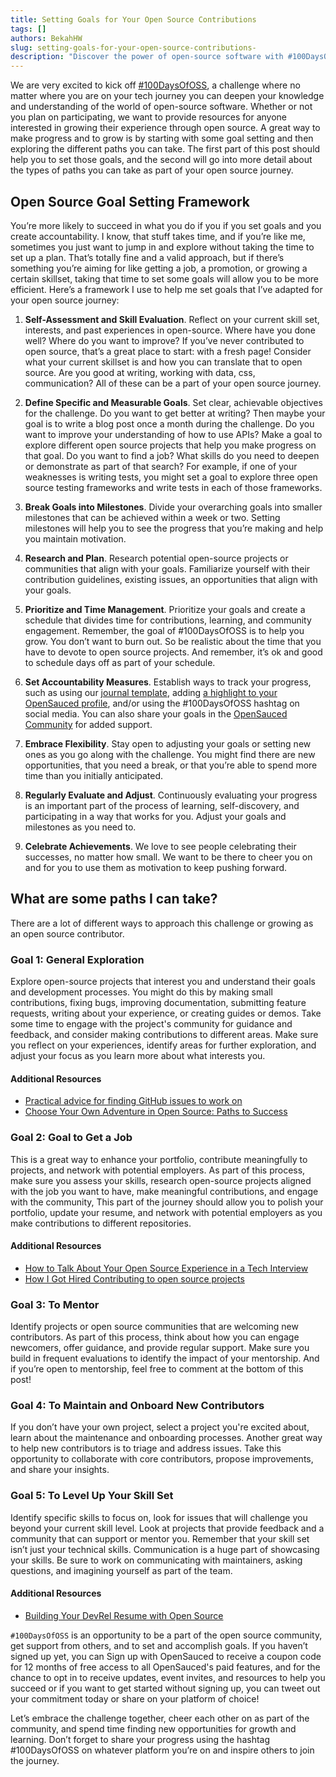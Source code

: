 ```yaml
---
title: Setting Goals for Your Open Source Contributions
tags: []
authors: BekahHW
slug: setting-goals-for-your-open-source-contributions-
description: "Discover the power of open-source software with #100DaysOfOSS challenge! Explore, learn, and grow while contributing to the vibrant open-source community. Join now and embark on an enriching journey into the world of collaboration and innovation."
---
```


We are very excited to kick off [#100DaysOfOSS](https://dev.to/opensauced/100daysofoss-growing-skills-and-real-world-experience-3o5k), a challenge where no matter where you are on your tech journey you can deepen your knowledge and understanding of the world of open-source software. Whether or not you plan on participating, we want to provide resources for anyone interested in growing their experience through open source. A great way to make progress and to grow is by starting with some goal setting and then exploring the different paths you can take. The first part of this post should help you to set those goals, and the second will go into more detail about the types of paths you can take as part of your open source journey.

<!-- truncate -->

## Open Source Goal Setting Framework

You’re more likely to succeed in what you do if you if you set goals and you create accountability.  I know, that stuff takes time, and if you’re like me, sometimes you just want to jump in and explore without taking the time to set up a plan. That’s totally fine and a valid approach, but if there’s something you’re aiming for like getting a job, a promotion, or growing a certain skillset, taking that time to set some goals will allow you to be more efficient. Here’s a framework I use to help me set goals that I’ve adapted for your open source journey: 

1. **Self-Assessment and Skill Evaluation**. Reflect on your current skill set, interests, and past experiences in open-source. Where have you done well? Where do you want to improve? If you’ve never contributed to open source, that’s a great place to start: with a fresh page! Consider what your current skillset is and how you can translate that to open source. Are you good at writing, working with data, css, communication? All of these can be a part of your open source journey.

2. **Define Specific and Measurable Goals**. Set clear, achievable objectives for the challenge. Do you want to get better at writing? Then maybe your goal is to write a blog post once a month during the challenge. Do you want to improve your understanding of how to use APIs? Make a goal to explore different open source projects that help you make progress on that goal. Do you want to find a job? What skills do you need to deepen or demonstrate as part of that search? For example, if one of your weaknesses is writing tests, you might set a goal to explore three open source testing frameworks and write tests in each of those frameworks.

3. **Break Goals into Milestones**. Divide your overarching goals into smaller milestones that can be achieved within a week or two. Setting milestones will help you to see the progress that you’re making and help you maintain motivation.

4. **Research and Plan**. Research potential open-source projects or communities that align with your goals. Familiarize yourself with their contribution guidelines, existing issues, an opportunities that align with your goals.

5. **Prioritize and Time Management**. Prioritize your goals and create a schedule that divides time for contributions, learning, and community engagement. Remember, the goal of #100DaysOfOSS is to help you grow. You don’t want to burn out. So be realistic about the time that you have to devote to open source projects. And remember, it’s ok and good to schedule days off as part of your schedule.

6. **Set Accountability Measures**. Establish ways to track your progress, such as using our [journal template](https://github.com/open-sauced/100-days-of-oss-template), adding [a highlight to your OpenSauced profile](https://insights.opensauced.pizza/feed), and/or using the #100DaysOfOSS hashtag on social media. You can also share your goals in the [OpenSauced Community](https://github.com/orgs/open-sauced/discussions) for added support.

7. **Embrace Flexibility**. Stay open to adjusting your goals or setting new ones as you go along with the challenge. You might find there are new opportunities, that you need a break, or that you’re able to spend more time than you initially anticipated.

8. **Regularly Evaluate and Adjust**. Continuously evaluating your progress is an important part of the process of learning, self-discovery, and participating in a way that works for you.  Adjust your goals and milestones as you need to.

9. **Celebrate Achievements**. We love to see people celebrating their successes, no matter how small. We want to be there to cheer you on and for you to use them as motivation to keep pushing forward.

## What are some paths I can take?
There are a lot of different ways to approach this challenge or growing as an open source contributor. 

### Goal 1: General Exploration
Explore open-source projects that interest you and understand their goals and development processes. You might do this by making small contributions, fixing bugs, improving documentation, submitting feature requests, writing about your experience, or creating guides or demos. Take some time to engage with the project's community for guidance and feedback, and consider making contributions to different areas. Make sure you reflect on your experiences, identify areas for further exploration, and adjust your focus as you learn more about what interests you.

#### Additional Resources

- [Practical advice for finding GitHub issues to work on](https://dev.to/opensauced/practical-advice-for-finding-github-issues-to-work-on-2g4o)
- [Choose Your Own Adventure in Open Source: Paths to Success](https://dev.to/opensauced/choose-your-own-adventure-in-open-source-paths-to-success-167p)

### Goal 2: Goal to Get a Job
This is a great way to enhance your portfolio, contribute meaningfully to projects, and network with potential employers. As part of this process, make sure you assess your skills, research open-source projects aligned with the job you want to have, make meaningful contributions, and engage with the community, This part of the journey should allow you to polish your portfolio, update your resume, and network with potential employers as you make contributions to different repositories.
#### Additional Resources
- [How to Talk About Your Open Source Experience in a Tech Interview
](https://dev.to/opensauced/how-to-talk-about-your-open-source-experience-in-a-tech-interview-3l96)
- [How I Got Hired Contributing to open source projects](https://dev.to/opensauced/how-i-got-hired-contributing-to-open-source-projects-546i)

### Goal 3: To Mentor
Identify projects or open source communities that are welcoming new contributors. As part of this process, think about how you can engage newcomers, offer guidance, and provide regular support. Make sure you build in frequent evaluations to identify the impact of your mentorship. And if you’re open to mentorship, feel free to comment at the bottom of this post!

### Goal 4: To Maintain and Onboard New Contributors
If you don’t have your own project, select a project you're excited about, learn about the maintenance and onboarding processes. Another great way to help new contributors is to triage and address issues. Take this opportunity to collaborate with core contributors, propose improvements, and share your insights.

### Goal 5: To Level Up Your Skill Set
Identify specific skills to focus on, look for issues that will challenge you beyond your current skill level. Look at projects that provide feedback and a community that can support or mentor you. Remember that your skill set isn’t just your technical skills. Communication is a huge part of showcasing your skills. Be sure to work on communicating with maintainers, asking questions, and imagining yourself as part of the team.

#### Additional Resources
- [Building Your DevRel Resume with Open Source](https://dev.to/opensauced/building-your-devrel-resume-with-open-source-4km3)

`#100DaysOfOSS` is an opportunity to be a part of the open source community, get support from others, and to set and accomplish goals. If you haven’t signed up yet, you can Sign up with OpenSauced to receive a coupon code for 12 months of free access to all OpenSauced's paid features, and for the chance to opt in to receive updates, event invites, and resources to help you succeed or if you want to get started without signing up, you can tweet out your commitment today or share on your platform of choice!

Let’s embrace the challenge together, cheer each other on as part of the community, and spend time finding new opportunities for growth and learning. Don’t forget to share your progress using the hashtag #100DaysOfOSS on whatever platform you’re on and inspire others to join the journey. 
